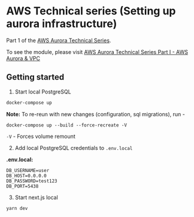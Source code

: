 # AWS Technical series (Setting up aurora infrastructure)

Part 1 of the [AWS Aurora Technical Series](https://www.jerrychang.ca/writing/aws-aurora-technical-series#5-aws-aurora---integration-with-aws-ecs).

To see the module, please visit [AWS Aurora Technical Series Part I - AWS Aurora & VPC](https://www.jerrychang.ca/writing/aws-aurora-technical-series-vpc-and-db-resources)

## Getting started

1. Start local PostgreSQL

```sh
docker-compose up
```

**Note:** To re-reun with new changes (configuration, sql migrations), run - 

```
docker-compose up --build --force-recreate -V
```

`-V` - Forces volume remount

2. Add local PostgreSQL credentials to `.env.local`

**.env.local:**

```
DB_USERNAME=user
DB_HOST=0.0.0.0
DB_PASSWORD=test123
DB_PORT=5438
```

3. Start next.js local

```sh
yarn dev
```

